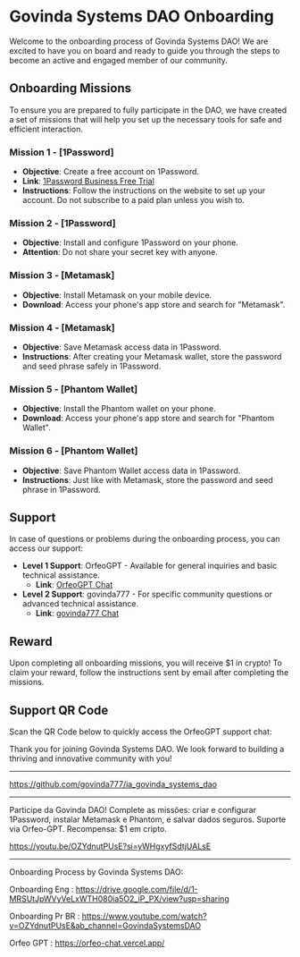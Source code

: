 # Govinda Systems DAO Onboarding

Welcome to the onboarding process of Govinda Systems DAO! We are excited to have you on board and ready to guide you through the steps to become an active and engaged member of our community.

## Onboarding Missions

To ensure you are prepared to fully participate in the DAO, we have created a set of missions that will help you set up the necessary tools for safe and efficient interaction.

### Mission 1 - [1Password]
- **Objective**: Create a free account on 1Password.
- **Link**: [1Password Business Free Trial](#)
- **Instructions**: Follow the instructions on the website to set up your account. Do not subscribe to a paid plan unless you wish to.

### Mission 2 - [1Password]
- **Objective**: Install and configure 1Password on your phone.
- **Attention**: Do not share your secret key with anyone.

### Mission 3 - [Metamask]
- **Objective**: Install Metamask on your mobile device.
- **Download**: Access your phone's app store and search for "Metamask".

### Mission 4 - [Metamask]
- **Objective**: Save Metamask access data in 1Password.
- **Instructions**: After creating your Metamask wallet, store the password and seed phrase safely in 1Password.

### Mission 5 - [Phantom Wallet]
- **Objective**: Install the Phantom wallet on your phone.
- **Download**: Access your phone's app store and search for "Phantom Wallet".

### Mission 6 - [Phantom Wallet]
- **Objective**: Save Phantom Wallet access data in 1Password.
- **Instructions**: Just like with Metamask, store the password and seed phrase in 1Password.

## Support

In case of questions or problems during the onboarding process, you can access our support:

- **Level 1 Support**: OrfeoGPT - Available for general inquiries and basic technical assistance.
  - **Link**: [OrfeoGPT Chat](#)
- **Level 2 Support**: govinda777 - For specific community questions or advanced technical assistance.
  - **Link**: [govinda777 Chat](#)

## Reward

Upon completing all onboarding missions, you will receive $1 in crypto! To claim your reward, follow the instructions sent by email after completing the missions.

## Support QR Code

Scan the QR Code below to quickly access the OrfeoGPT support chat:

Thank you for joining Govinda Systems DAO. We look forward to building a thriving and innovative community with you!


---

https://github.com/govinda777/ia_govinda_systems_dao

---

Participe da Govinda DAO! Complete as missões: criar e configurar 1Password, instalar Metamask e Phantom, e salvar dados seguros. Suporte via Orfeo-GPT. Recompensa: $1 em cripto.

https://youtu.be/OZYdnutPUsE?si=yWHgxyfSdtjUALsE


---

Onboarding Process by Govinda Systems DAO:

Onboarding Eng : https://drive.google.com/file/d/1-MRSUtJpWVyVeLxWTH080ia5O2_iP_PX/view?usp=sharing

Onboarding Pr BR : https://www.youtube.com/watch?v=OZYdnutPUsE&ab_channel=GovindaSystemsDAO 

Orfeo GPT : https://orfeo-chat.vercel.app/